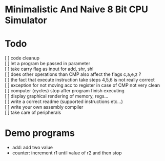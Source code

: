 # Minimalistic And Naive 8 Bit CPU Simulator 


# Todo

[ ] code cleanup  
[ ] let a program be passed in parameter   
[ ] take carry flag as input for add, shr, shl    
[ ] does other operations than CMP also affect the flags c,a,e,z ?     
[ ] the fact that execute instruction take steps 4,5,6 is not really correct   
[ ] exception for not moving acc to register in case of CMP not very clean   
[ ] computer (cycles) stop after program finish executing   
[ ] display graphical rendering of memory, regs...   
[ ] write a correct readme (supported instructions etc...)    
[ ] write your own assembly compiler   
[ ] take care of peripherals     


# Demo programs

- add: add two value 
- counter: increment r1 until value of r2 and then stop

